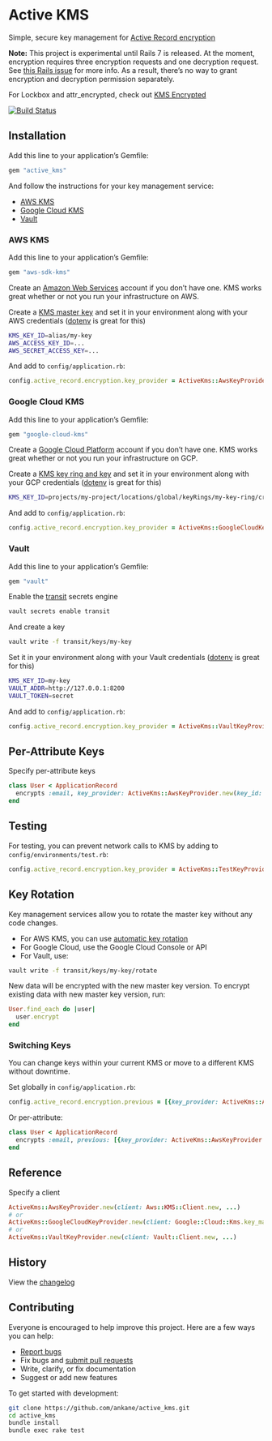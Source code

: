 # Active KMS

Simple, secure key management for [Active Record encryption](https://edgeguides.rubyonrails.org/active_record_encryption.html)

**Note:** This project is experimental until Rails 7 is released. At the moment, encryption requires three encryption requests and one decryption request. See [this Rails issue](https://github.com/rails/rails/issues/42388) for more info. As a result, there’s no way to grant encryption and decryption permission separately.

For Lockbox and attr_encrypted, check out [KMS Encrypted](https://github.com/ankane/kms_encrypted)

[![Build Status](https://github.com/ankane/active_kms/workflows/build/badge.svg?branch=master)](https://github.com/ankane/active_kms/actions)

## Installation

Add this line to your application’s Gemfile:

```ruby
gem "active_kms"
```

And follow the instructions for your key management service:

- [AWS KMS](#aws-kms)
- [Google Cloud KMS](#google-cloud-kms)
- [Vault](#vault)

### AWS KMS

Add this line to your application’s Gemfile:

```ruby
gem "aws-sdk-kms"
```

Create an [Amazon Web Services](https://aws.amazon.com/) account if you don’t have one. KMS works great whether or not you run your infrastructure on AWS.

Create a [KMS master key](https://console.aws.amazon.com/kms/home#/kms/keys) and set it in your environment along with your AWS credentials ([dotenv](https://github.com/bkeepers/dotenv) is great for this)

```sh
KMS_KEY_ID=alias/my-key
AWS_ACCESS_KEY_ID=...
AWS_SECRET_ACCESS_KEY=...
```

And add to `config/application.rb`:

```ruby
config.active_record.encryption.key_provider = ActiveKms::AwsKeyProvider.new(key_id: ENV["KMS_KEY_ID"])
```

### Google Cloud KMS

Add this line to your application’s Gemfile:

```ruby
gem "google-cloud-kms"
```

Create a [Google Cloud Platform](https://cloud.google.com/) account if you don’t have one. KMS works great whether or not you run your infrastructure on GCP.

Create a [KMS key ring and key](https://console.cloud.google.com/iam-admin/kms) and set it in your environment along with your GCP credentials ([dotenv](https://github.com/bkeepers/dotenv) is great for this)

```sh
KMS_KEY_ID=projects/my-project/locations/global/keyRings/my-key-ring/cryptoKeys/my-key
```

And add to `config/application.rb`:

```ruby
config.active_record.encryption.key_provider = ActiveKms::GoogleCloudKeyProvider.new(key_id: ENV["KMS_KEY_ID"])
```

### Vault

Add this line to your application’s Gemfile:

```ruby
gem "vault"
```

Enable the [transit](https://www.vaultproject.io/docs/secrets/transit/index.html) secrets engine

```sh
vault secrets enable transit
```

And create a key

```sh
vault write -f transit/keys/my-key
```

Set it in your environment along with your Vault credentials ([dotenv](https://github.com/bkeepers/dotenv) is great for this)

```sh
KMS_KEY_ID=my-key
VAULT_ADDR=http://127.0.0.1:8200
VAULT_TOKEN=secret
```

And add to `config/application.rb`:

```ruby
config.active_record.encryption.key_provider = ActiveKms::VaultKeyProvider.new(key_id: ENV["KMS_KEY_ID"])
```

## Per-Attribute Keys

Specify per-attribute keys

```ruby
class User < ApplicationRecord
  encrypts :email, key_provider: ActiveKms::AwsKeyProvider.new(key_id: "...")
end
```

## Testing

For testing, you can prevent network calls to KMS by adding to `config/environments/test.rb`:

```ruby
config.active_record.encryption.key_provider = ActiveKms::TestKeyProvider.new
```

## Key Rotation

Key management services allow you to rotate the master key without any code changes.

- For AWS KMS, you can use [automatic key rotation](https://docs.aws.amazon.com/kms/latest/developerguide/rotate-keys.html)
- For Google Cloud, use the Google Cloud Console or API
- For Vault, use:

```sh
vault write -f transit/keys/my-key/rotate
```

New data will be encrypted with the new master key version. To encrypt existing data with new master key version, run:

```ruby
User.find_each do |user|
  user.encrypt
end
```

### Switching Keys

You can change keys within your current KMS or move to a different KMS without downtime.

Set globally in `config/application.rb`:

```ruby
config.active_record.encryption.previous = [{key_provider: ActiveKms::AwsKeyProvider.new(key_id: "...")}]
```

Or per-attribute:

```ruby
class User < ApplicationRecord
  encrypts :email, previous: [{key_provider: ActiveKms::AwsKeyProvider.new(key_id: "...")}]
end
```

## Reference

Specify a client

```ruby
ActiveKms::AwsKeyProvider.new(client: Aws::KMS::Client.new, ...)
# or
ActiveKms::GoogleCloudKeyProvider.new(client: Google::Cloud::Kms.key_management_service, ...)
# or
ActiveKms::VaultKeyProvider.new(client: Vault::Client.new, ...)
```

## History

View the [changelog](https://github.com/ankane/active_kms/blob/master/CHANGELOG.md)

## Contributing

Everyone is encouraged to help improve this project. Here are a few ways you can help:

- [Report bugs](https://github.com/ankane/active_kms/issues)
- Fix bugs and [submit pull requests](https://github.com/ankane/active_kms/pulls)
- Write, clarify, or fix documentation
- Suggest or add new features

To get started with development:

```sh
git clone https://github.com/ankane/active_kms.git
cd active_kms
bundle install
bundle exec rake test
```

